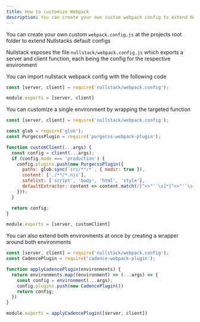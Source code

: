 ```yaml
---
title: How to customize Webpack
description: You can create your own custom webpack config to extend Nullstacks default configs
---
```


You can create your own custom `webpack.config.js` at the projects root folder to extend Nullstacks default configs

Nullstack exposes the file `nullstack/webpack.config.js` which exports a server and client function, each being the config for the respective environment

You can import nullstack webpack config with the following code

```jsx
const [server, client] = require('nullstack/webpack.config');

module.exports = [server, client]
```

You can customize a single environment by wrapping the targeted function

```jsx
const [server, client] = require('nullstack/webpack.config');

const glob = require('glob');
const PurgecssPlugin = require('purgecss-webpack-plugin');

function customClient(...args) {
  const config = client(...args);
  if (config.mode === 'production') {
    config.plugins.push(new PurgecssPlugin({
      paths: glob.sync(`src/**/*`, { nodir: true }),
      content: ['./**/*.njs'],
      safelist: ['script', 'body', 'html', 'style'],
      defaultExtractor: content => content.match(/[^<>"'`\s]*[^<>"'`\s:]/g) || [],
    }));
  }

  return config;
}

module.exports = [server, customClient]
```

You can also extend both environments at once by creating a wrapper around both environments

```jsx
const [server, client] = require('nullstack/webpack.config');
const CadencePlugin = require('cadence-webpack-plugin');

function applyCadencePlugin(environments) {
  return environments.map((environment) => (...args) => {
    const config = environment(...args);
    config.plugins.push(new CadencePlugin())
    return config;
  })
}

module.exports = applyCadencePlugin([server, client])
```